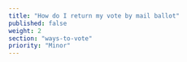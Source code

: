 ```yaml
---
title: "How do I return my vote by mail ballot"
published: false
weight: 2
section: "ways-to-vote"
priority: "Minor"
---
```

